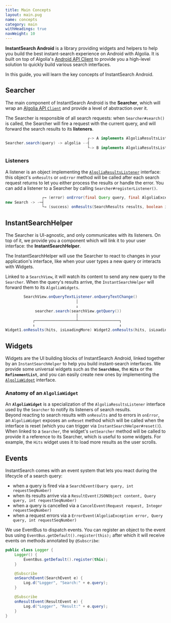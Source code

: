 ```yaml
---
title: Main Concepts
layout: main.pug
name: concepts
category: main
withHeadings: true
navWeight: 10
---
```


**InstantSearch Android** is a library providing widgets and helpers to help you build the best instant-search experience on Android with Algolia.
It is built on top of Algolia's [Android API Client](https://github.com/algolia/algoliasearch-client-android) to provide you a high-level solution to quickly build various search interfaces.


In this guide, you will learn the key concepts of InstantSearch Android.


## Searcher

The main component of InstantSearch Android is the **Searcher**, which will wrap an [Algolia API `Client`](https://github.com/algolia/algoliasearch-client-android/blob/master/algoliasearch/src/main/java/com/algolia/search/saas/Client.java) and provide a level of abstraction over it.

The Searcher is responsible of all search requests: when `Searcher#search()` is called, the Searcher will fire a request with the current query, and will forward the search results to its **listeners**.

```java
                                    ┌-> A implements AlgoliaResultsListener
Searcher.search(query) -> algolia --┤
                                    └-> B implements AlgoliaResultsListener
```


### Listeners
A listener is an object implementing the [`AlgoliaResultsListener`](instantsearch/src/main/java/com/algolia/instantsearch/model/AlgoliaResultsListener.java) interface: this object's `onResults` or `onError` method will be called after each search request returns to let you either process the results or handle the error. You can add a listener to a Searcher by calling `Searcher#registerListener()`.


```java
                ┌→ (error) onError(final Query query, final AlgoliaException error);
new Search -> -─┤
                └→ (success) onResults(SearchResults results, boolean isLoadingMore);
```

## InstantSearchHelper

The Searcher is UI-agnostic, and only communicates with its listeners. On top of it, we provide you a component which will link it to your user interface: the **InstantSearchHelper**.

The InstantSearchHelper will use the Searcher to react to changes in your application's interface, like when your user types a new query or interacts with Widgets.

Linked to a `SearchView`, it will watch its content to send any new query to the `Searcher`. When the query's results arrive, the `InstantSearchHelper` will forward them to its `AlgoliaWidgets`.


```java
        SearchView.onQueryTextListener.onQueryTextChange()
                               │
                               ↓
             searcher.search(searchView.getQuery())
                               │
            ┌──────────────────┴──────────────────┐
            ↓                                     ↓
Widget1.onResults(hits, isLoadingMore) Widget2.onResults(hits, isLoadingMore)
```

## Widgets

Widgets are the UI building blocks of InstantSearch Android, linked together by an `InstantSearchHelper` to help you build instant-search interfaces. We provide some universal widgets such as the **`SearchBox`**, the **`Hits`** or the **`RefinementList`**, and you can easily create new ones by implementing the [`AlgoliaWidget`](instantsearch/src/main/java/com/algolia/instantsearch/ui/views/AlgoliaWidget.java) interface.

### Anatomy of an `AlgoliaWidget`

An **`AlgoliaWidget`** is a specialization of the `AlgoliaResultsListener` interface used by the `Searcher` to notify its listeners of search results.  
Beyond reacting to search results with `onResults` and to errors in `onError`, an `AlgoliaWidget` exposes an `onReset` method which will be called when the interface is reset (which you can trigger via `InstantSearchHelper#reset()`).
When linked to a `Searcher`, the widget's `setSearcher` method will be called to provide it a reference to its Searcher, which is useful to some widgets. For example, the `Hits` widget uses it to load more results as the user scrolls.

## Events

InstantSearch comes with an event system that lets you react during the lifecycle of a search query:
- when a query is fired via a `SearchEvent(Query query, int requestSeqNumber)`
- when its results arrive via a `ResultEvent(JSONObject content, Query query, int requestSeqNumber)`
- when a query is cancelled via a `CancelEvent(Request request, Integer requestSeqNumber)`
- when a request errors via a `ErrorEvent(AlgoliaException error, Query query, int requestSeqNumber)`

We use EventBus to dispatch events. You can register an object to the event bus using `EventBus.getDefault().register(this);` after which it will receive events on methods annotated by `@Subscribe`:

```java
public class Logger {
    Logger() {
        EventBus.getDefault().register(this);
    }

    @Subscribe
    onSearchEvent(SearchEvent e) {
        Log.d("Logger", "Search:" + e.query);
    }

    @Subscribe
    onResultEvent(ResultEvent e) {
        Log.d("Logger", "Result:" + e.query);
    }
}
```

